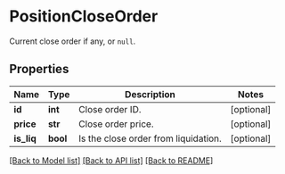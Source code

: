 # PositionCloseOrder

Current close order if any, or `null`.
## Properties
Name | Type | Description | Notes
------------ | ------------- | ------------- | -------------
**id** | **int** | Close order ID. | [optional] 
**price** | **str** | Close order price. | [optional] 
**is_liq** | **bool** | Is the close order from liquidation. | [optional] 

[[Back to Model list]](../README.md#documentation-for-models) [[Back to API list]](../README.md#documentation-for-api-endpoints) [[Back to README]](../README.md)


